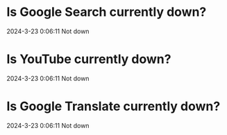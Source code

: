 # Is Google Search currently down?

2024-3-23 0:06:11 Not down

# Is YouTube currently down?

2024-3-23 0:06:11 Not down

# Is Google Translate currently down?

2024-3-23 0:06:11 Not down

